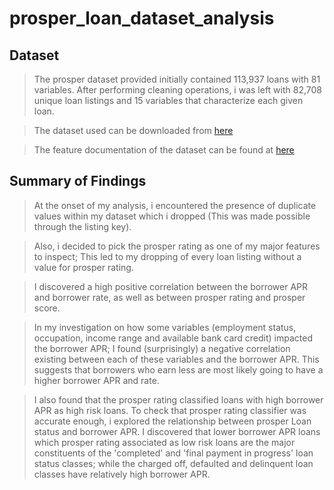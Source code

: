 # prosper_loan_dataset_analysis

## Dataset

> The prosper dataset provided initially contained 113,937 loans with 81 variables. After performing cleaning operations, i was left with 82,708 unique loan listings and 15 variables that characterize each given loan. 

>The dataset used can be downloaded from [here](https://www.google.com/url?q=https://s3.amazonaws.com/udacity-hosted-downloads/ud651/prosperLoanData.csv&sa=D&ust=1581581520570000)

>The feature documentation of the dataset can be found at [here](https://www.google.com/url?q=https://docs.google.com/spreadsheet/ccc?key%3D0AllIqIyvWZdadDd5NTlqZ1pBMHlsUjdrOTZHaVBuSlE%26usp%3Dsharing&sa=D&ust=1554486256024000)

## Summary of Findings

> At the onset of my analysis, i encountered the presence of duplicate values within my dataset which i dropped (This was made possible through the listing key). 

> Also, i decided to pick the prosper rating as one of my major features to inspect; This led to my dropping of every loan listing without a value for prosper rating.

> I discovered a high positive correlation between the borrower APR and borrower rate, as well as between prosper rating and prosper score.

> In my investigation on how some variables (employment status, occupation, income range and available bank card credit) impacted the borrower APR; I found (surprisingly) a negative correlation existing between each of these variables and the borrower APR. This suggests that borrowers who earn less are most likely going to have a higher borrower APR and rate.

> I also found that the prosper rating classified loans with high borrower APR as high risk loans. To check that prosper rating classifier was accurate enough, i explored the relationship between prosper Loan status and borrower APR. I discovered that lower borrower APR loans which prosper rating associated as low risk loans are the major constituents of the 'completed' and 'final payment in progress' loan status classes; while the charged off, defaulted and delinquent loan classes have relatively high borrower APR.

